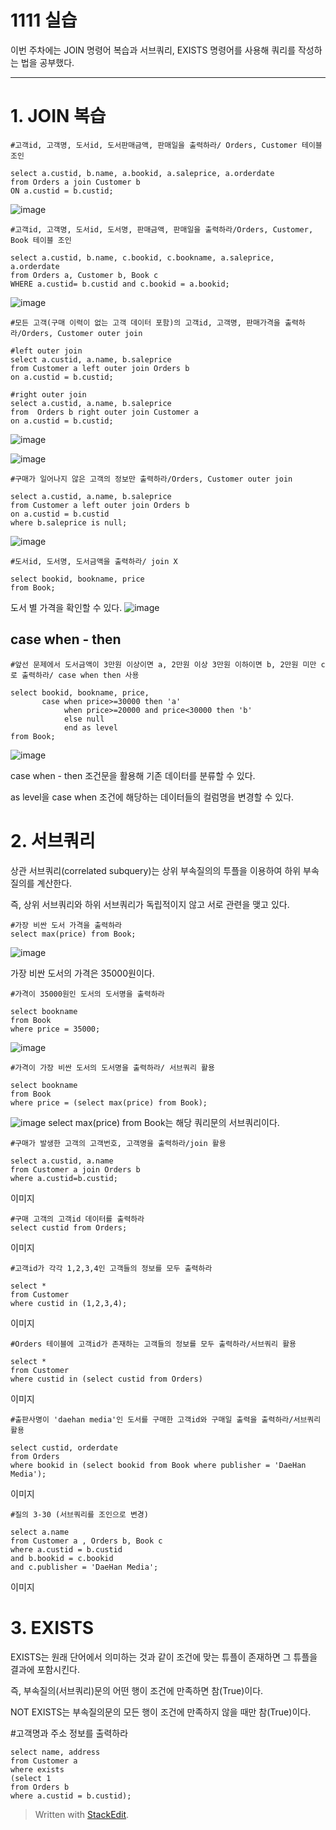 # 1111 실습

이번 주차에는 JOIN 명령어 복습과 서브쿼리, EXISTS 명령어를 사용해 쿼리를 작성하는 법을 공부했다.

---
# 1. JOIN 복습

    #고객id, 고객명, 도서id, 도서판매금액, 판매일을 출력하라/ Orders, Customer 테이블 조인
    
    select a.custid, b.name, a.bookid, a.saleprice, a.orderdate
    from Orders a join Customer b 
    ON a.custid = b.custid;

![image](https://user-images.githubusercontent.com/114793024/202112380-e25c010c-3375-4abf-b09f-223eb18449db.png)


    #고객id, 고객명, 도서id, 도서명, 판매금액, 판매일을 출력하라/Orders, Customer, Book 테이블 조인
    
    select a.custid, b.name, c.bookid, c.bookname, a.saleprice, a.orderdate
    from Orders a, Customer b, Book c
    WHERE a.custid= b.custid and c.bookid = a.bookid;

![image](https://user-images.githubusercontent.com/114793024/202119235-b7b7e153-6311-49f6-bc95-b08c6c16cc29.png)


    #모든 고객(구매 이력이 없는 고객 데이터 포함)의 고객id, 고객명, 판매가격을 출력하라/Orders, Customer outer join
    
    #left outer join
    select a.custid, a.name, b.saleprice
    from Customer a left outer join Orders b
    on a.custid = b.custid; 
    
    #right outer join
    select a.custid, a.name, b.saleprice
    from  Orders b right outer join Customer a
    on a.custid = b.custid; 

![image](https://user-images.githubusercontent.com/114793024/202119871-dbad8d9a-b3f7-48fc-9fa5-2e568abdb508.png)

![image](https://user-images.githubusercontent.com/114793024/202120029-22d9e6ad-8f83-4589-bddf-ddc2ec33c876.png)

    #구매가 일어나지 않은 고객의 정보만 출력하라/Orders, Customer outer join
    
    select a.custid, a.name, b.saleprice
    from Customer a left outer join Orders b
    on a.custid = b.custid
    where b.saleprice is null;

![image](https://user-images.githubusercontent.com/114793024/202120459-00973079-d426-4c88-b595-cf811e581afb.png)


    #도서id, 도서명, 도서금액을 출력하라/ join X
    
    select bookid, bookname, price
    from Book;
    
도서 별 가격을 확인할 수 있다.
![image](https://user-images.githubusercontent.com/114793024/202120691-9f2a51ab-3992-4b0e-86ba-61cc0772ebaa.png)


## case when - then

    #앞선 문제에서 도서금액이 3만원 이상이면 a, 2만원 이상 3만원 이하이면 b, 2만원 미만 c로 출력하라/ case when then 사용
    
    select bookid, bookname, price, 
           case when price>=30000 then 'a'
                when price>=20000 and price<30000 then 'b'
                else null
                end as level
    from Book;

![image](https://user-images.githubusercontent.com/114793024/202121576-f9ebd38b-bf54-4db8-9cb7-fb531005a7a9.png)

case when - then 조건문을 활용해 기존 데이터를 분류할 수 있다.

as level을 case when 조건에 해당하는 데이터들의 컬럼명을 변경할 수 있다. 

# 2. 서브쿼리

상관 서브쿼리(correlated subquery)는 상위 부속질의의 투플을 이용하여 하위 부속질의를 계산한다.

 즉, 상위 서브쿼리와 하위 서브쿼리가 독립적이지 않고 서로 관련을 맺고 있다.

    #가장 비싼 도서 가격을 출력하라
    select max(price) from Book;
    
![image](https://user-images.githubusercontent.com/114793024/202123234-0a422b7c-5692-4bdf-be0b-322d12de232b.png)

가장 비싼 도서의 가격은 35000원이다.

    #가격이 35000원인 도서의 도서명을 출력하라
    
    select bookname
    from Book
    where price = 35000;

![image](https://user-images.githubusercontent.com/114793024/202123526-88723758-2238-439e-89f2-1e719e3f7383.png)

    #가격이 가장 비싼 도서의 도서명을 출력하라/ 서브쿼리 활용
    
    select bookname
    from Book
    where price = (select max(price) from Book);

![image](https://user-images.githubusercontent.com/114793024/202124221-0dc46d39-3dc5-4dcd-832b-6f10bef5133d.png)
 select max(price) from Book는 해당 쿼리문의 서브쿼리이다.

    #구매가 발생한 고객의 고객번호, 고객명을 출력하라/join 활용
    
    select a.custid, a.name
    from Customer a join Orders b
    where a.custid=b.custid;

이미지

    #구매 고객의 고객id 데이터를 출력하라 
    select custid from Orders;

이미지

    #고객id가 각각 1,2,3,4인 고객들의 정보를 모두 출력하라
    
    select *
    from Customer
    where custid in (1,2,3,4);

이미지

    #Orders 테이블에 고객id가 존재하는 고객들의 정보를 모두 출력하라/서브쿼리 활용
    
    select *
    from Customer
    where custid in (select custid from Orders)
   
   이미지
   
    #출판사명이 'daehan media'인 도서를 구매한 고객id와 구매일 출력을 출력하라/서브쿼리 활용
    
    select custid, orderdate
    from Orders
    where bookid in (select bookid from Book where publisher = 'DaeHan Media');

이미지

    #질의 3-30 (서브쿼리를 조인으로 변경)
    
    select a.name
    from Customer a , Orders b, Book c 
    where a.custid = b.custid 
    and b.bookid = c.bookid 
    and c.publisher = 'DaeHan Media';

이미지

# 3. EXISTS

EXISTS는 원래 단어에서 의미하는 것과 같이 조건에 맞는 튜플이 존재하면 그 튜플을 결과에 포함시킨다. 

즉,  부속질의(서브쿼리)문의 어떤 행이 조건에 만족하면 참(True)이다. 

NOT EXISTS는 부속질의문의 모든 행이 조건에 만족하지 않을 때만 참(True)이다.


#고객명과 주소 정보를 출력하라

    select name, address
    from Customer a
    where exists 
    (select 1 
    from Orders b 
    where a.custid = b.custid);

> Written with [StackEdit](https://stackedit.io/).





<!--stackedit_data:
eyJoaXN0b3J5IjpbLTE5MTk3NzI1MzcsMjU5MjMzMDIxLDE0MD
U2MDQ3LC0yMDMwMzY4MTk3LC05MzY1NzQ5ODRdfQ==
-->